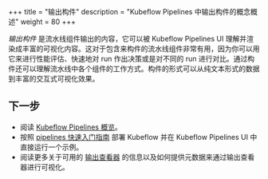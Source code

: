 +++
title = "输出构件"
description = "Kubeflow Pipelines 中输出构件的概念概述"
weight = 80
+++

*输出构件* 是流水线组件输出的内容，它可以被 Kubeflow Pipelines UI 理解并渲染成丰富的可视化内容。这对于包含来构件的流水线组件非常有用，因为你可以用它来进行性能评估、快速地对 run 作出决策或是对不同的 run 进行对比。通过构件还可以理解流水线中各个组件的工作方式。构件的形式可以从纯文本形式的数据到丰富的交互式可视化效果。

## 下一步

* 阅读 [Kubeflow Pipelines 概览](/docs/pipelines/pipelines-overview/)。
* 按照 [pipelines 快速入门指南](/docs/pipelines/pipelines-quickstart/) 部署 Kubeflow
  并在 Kubeflow Pipelines UI 中直接运行一个示例。
* 阅读更多关于可用的 [输出查看器](/docs/pipelines/sdk/output-viewer/) 的信息以及如何提供元数据来通过输出查看器进行可视化。